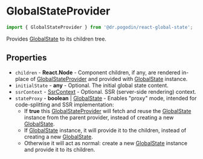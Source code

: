 # GlobalStateProvider
```jsx
import { GlobalStateProvider } from '@dr.pogodin/react-global-state';
```
Provides [GlobalState] to its children tree.

## Properties
- `children` - **React.Node** - Component children, if any, are rendered
  in-place of [GlobalStateProvider] and provided with [GlobalState] instance.
- `initialState` - **any** - Optional. The initial global state content.
- `ssrContext` - [SsrContext] - Optional. SSR (server-side rendering) context.
- `stateProxy` - **boolean** | [GlobalState] - Enables "proxy" mode, intended
  for code-splitting and SSR implementation:
  - If **true** this [GlobalStateProvider] will fetch and reuse
    the [GlobalState] instance from the parent provider,
    instead of creating a new [GlobalState].
  - If [GlobalState] instance, it will provide it to the children, instead of
    creating a new [GlobalState].
  - Otherwise it will act as normal: create a new [GlobalState] instance and
    provide it to its children.

[GlobalState]: /docs/api/objects/globalstate
[GlobalStateProvider]: #
[SsrContext]: /docs/api/objects/ssrcontext
